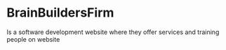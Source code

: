 # BrainBuildersFirm
Is a software development website where they offer services and training people on website
